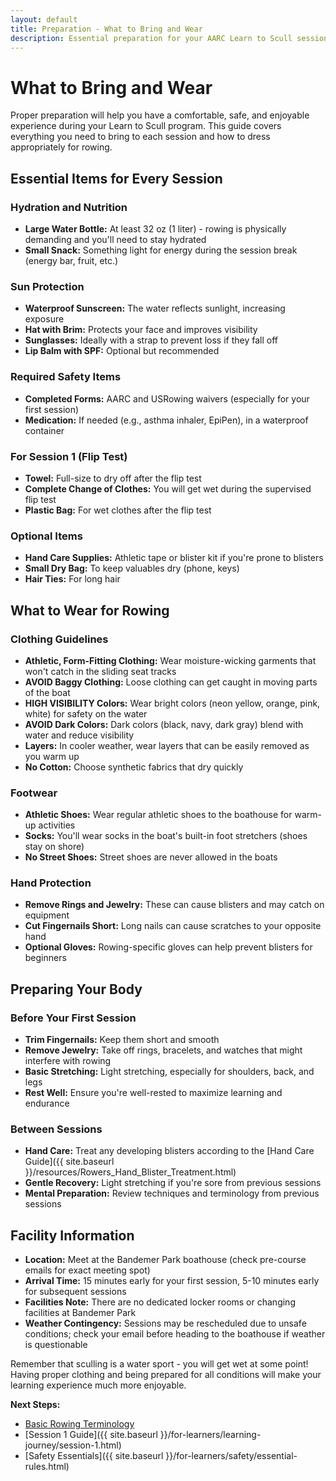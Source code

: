 ```yaml
---
layout: default
title: Preparation - What to Bring and Wear
description: Essential preparation for your AARC Learn to Scull sessions
---
```


# What to Bring and Wear

Proper preparation will help you have a comfortable, safe, and enjoyable experience during your Learn to Scull program. This guide covers everything you need to bring to each session and how to dress appropriately for rowing.

## Essential Items for Every Session

### Hydration and Nutrition
- **Large Water Bottle:** At least 32 oz (1 liter) - rowing is physically demanding and you'll need to stay hydrated
- **Small Snack:** Something light for energy during the session break (energy bar, fruit, etc.)

### Sun Protection
- **Waterproof Sunscreen:** The water reflects sunlight, increasing exposure
- **Hat with Brim:** Protects your face and improves visibility
- **Sunglasses:** Ideally with a strap to prevent loss if they fall off
- **Lip Balm with SPF:** Optional but recommended

### Required Safety Items
- **Completed Forms:** AARC and USRowing waivers (especially for your first session)
- **Medication:** If needed (e.g., asthma inhaler, EpiPen), in a waterproof container

### For Session 1 (Flip Test)
- **Towel:** Full-size to dry off after the flip test
- **Complete Change of Clothes:** You will get wet during the supervised flip test
- **Plastic Bag:** For wet clothes after the flip test

### Optional Items
- **Hand Care Supplies:** Athletic tape or blister kit if you're prone to blisters
- **Small Dry Bag:** To keep valuables dry (phone, keys)
- **Hair Ties:** For long hair

## What to Wear for Rowing

### Clothing Guidelines
- **Athletic, Form-Fitting Clothing:** Wear moisture-wicking garments that won't catch in the sliding seat tracks
- **AVOID Baggy Clothing:** Loose clothing can get caught in moving parts of the boat
- **HIGH VISIBILITY Colors:** Wear bright colors (neon yellow, orange, pink, white) for safety on the water
- **AVOID Dark Colors:** Dark colors (black, navy, dark gray) blend with water and reduce visibility
- **Layers:** In cooler weather, wear layers that can be easily removed as you warm up
- **No Cotton:** Choose synthetic fabrics that dry quickly

### Footwear
- **Athletic Shoes:** Wear regular athletic shoes to the boathouse for warm-up activities
- **Socks:** You'll wear socks in the boat's built-in foot stretchers (shoes stay on shore)
- **No Street Shoes:** Street shoes are never allowed in the boats

### Hand Protection
- **Remove Rings and Jewelry:** These can cause blisters and may catch on equipment
- **Cut Fingernails Short:** Long nails can cause scratches to your opposite hand
- **Optional Gloves:** Rowing-specific gloves can help prevent blisters for beginners

## Preparing Your Body

### Before Your First Session
- **Trim Fingernails:** Keep them short and smooth
- **Remove Jewelry:** Take off rings, bracelets, and watches that might interfere with rowing
- **Basic Stretching:** Light stretching, especially for shoulders, back, and legs
- **Rest Well:** Ensure you're well-rested to maximize learning and endurance

### Between Sessions
- **Hand Care:** Treat any developing blisters according to the [Hand Care Guide]({{ site.baseurl }}/resources/Rowers_Hand_Blister_Treatment.html)
- **Gentle Recovery:** Light stretching if you're sore from previous sessions
- **Mental Preparation:** Review techniques and terminology from previous sessions

## Facility Information

- **Location:** Meet at the Bandemer Park boathouse (check pre-course emails for exact meeting spot)
- **Arrival Time:** 15 minutes early for your first session, 5-10 minutes early for subsequent sessions
- **Facilities Note:** There are no dedicated locker rooms or changing facilities at Bandemer Park
- **Weather Contingency:** Sessions may be rescheduled due to unsafe conditions; check your email before heading to the boathouse if weather is questionable

Remember that sculling is a water sport - you will get wet at some point! Having proper clothing and being prepared for all conditions will make your learning experience much more enjoyable.

**Next Steps:**
- [Basic Rowing Terminology](terminology.html)
- [Session 1 Guide]({{ site.baseurl }}/for-learners/learning-journey/session-1.html)
- [Safety Essentials]({{ site.baseurl }}/for-learners/safety/essential-rules.html)
